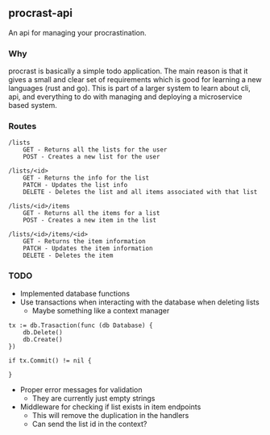 ## procrast-api

An api for managing your procrastination.

### Why

procrast is basically a simple todo application. The main reason is that it gives a small and clear set of requirements which is good for learning a new languages (rust and go).
This is part of a larger system to learn about cli, api, and everything to do with managing and deploying a microservice based system.

### Routes

```
/lists
    GET - Returns all the lists for the user
    POST - Creates a new list for the user

/lists/<id>
    GET - Returns the info for the list
    PATCH - Updates the list info
    DELETE - Deletes the list and all items associated with that list

/lists/<id>/items
    GET - Returns all the items for a list
    POST - Creates a new item in the list

/lists/<id>/items/<id>
    GET - Returns the item information
    PATCH - Updates the item information
    DELETE - Deletes the item
```

### TODO

- Implemented database functions
- Use transactions when interacting with the database when deleting lists
  - Maybe something like a context manager

```
tx := db.Trasaction(func (db Database) {
    db.Delete()
    db.Create()
})

if tx.Commit() != nil {

}
```

- Proper error messages for validation
  - They are currently just empty strings
- Middleware for checking if list exists in item endpoints
  - This will remove the duplication in the handlers
  - Can send the list id in the context?
